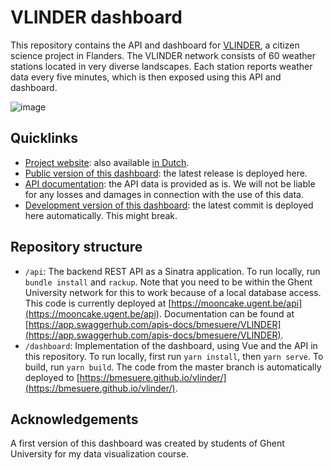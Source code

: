 # VLINDER dashboard

This repository contains the API and dashboard for [VLINDER](http://vlinder.ugent.be/en), a citizen science project in Flanders. The VLINDER network consists of 60 weather stations located in very diverse landscapes. Each station reports weather data every five minutes, which is then exposed using this API and dashboard.

![image](https://user-images.githubusercontent.com/481872/86219125-0c04b880-bb82-11ea-90e9-af77f382d66f.png)

## Quicklinks
- [Project website](http://vlinder.ugent.be/en): also available [in Dutch](http://vlinder.ugent.be).
- [Public version of this dashboard](http://vlinder.ugent.be/dashboard): the latest release is deployed here.
- [API documentation](https://app.swaggerhub.com/apis-docs/bmesuere/VLINDER): the API data is provided as is. We will not be liable for any losses and damages in connection with the use of this data.
- [Development version of this dashboard](https://bmesuere.github.io/vlinder/): the latest commit is deployed here automatically. This might break.

## Repository structure

- `/api`: The backend REST API as a Sinatra application. To run locally, run `bundle install` and `rackup`. Note that you need to be within the Ghent University network for this to work because of a local database access. This code is currently deployed at [https://mooncake.ugent.be/api](https://mooncake.ugent.be/api). Documentation can be found at [https://app.swaggerhub.com/apis-docs/bmesuere/VLINDER](https://app.swaggerhub.com/apis-docs/bmesuere/VLINDER).
- `/dashboard`: Implementation of the dashboard, using Vue and the API in this repository. To run locally, first run `yarn install`, then `yarn serve`. To build, run `yarn build`. The code from the master branch is automatically deployed to [https://bmesuere.github.io/vlinder/](https://bmesuere.github.io/vlinder/).

## Acknowledgements

 A first version of this dashboard was created by students of Ghent University for my data visualization course.
